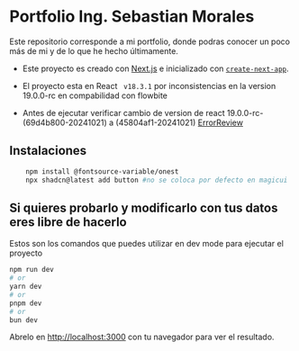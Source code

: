 

# Portfolio Ing. Sebastian Morales
Este repositorio corresponde a mi portfolio, donde podras conocer un poco más de mi y de lo que he hecho últimamente.

- Este proyecto es creado con [Next.js](https://nextjs.org) e inicializado con [`create-next-app`](https://nextjs.org/docs/app/api-reference/cli/create-next-app).


- El proyecto esta en React ``` v18.3.1``` por inconsistencias en la version 19.0.0-rc en compabilidad con flowbite
- Antes de ejecutar verificar cambio de version de react  19.0.0-rc- (69d4b800-20241021) a (45804af1-20241021) [ErrorReview](https://github.com/vercel/next.js/pull/71718) 


## Instalaciones
``` bash
    npm install @fontsource-variable/onest
    npx shadcn@latest add button #no se coloca por defecto en magicui

```

## Si quieres probarlo y modificarlo con tus datos eres libre de hacerlo

Estos son los comandos que puedes utilizar en dev mode para ejecutar el proyecto

```bash
npm run dev
# or
yarn dev
# or
pnpm dev
# or
bun dev
```

Abrelo en [http://localhost:3000](http://localhost:3000) con tu navegador para ver el resultado.
